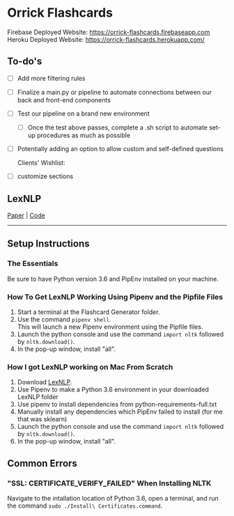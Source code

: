 # Orrick Flashcards
Firebase Deployed Website: https://orrick-flashcards.firebaseapp.com <br>
Heroku Deployed Website: https://orrick-flashcards.herokuapp.com/

## To-do's
- [ ] Add more filtering rules
- [ ] Finalize a main.py or pipeline to automate connections between our back and front-end components
- [ ] Test our pipeline on a brand new environment
    - [ ] Once the test above passes, complete a .sh script to automate set-up procedures as much as possible
- [ ] Potentially adding an option to allow custom and self-defined  questions

    Clients' Wishlist:
- [ ] customize sections

## LexNLP<br>
[Paper](https://papers.ssrn.com/sol3/papers.cfm?abstract_id=3192101) | [Code](https://github.com/LexPredict/lexpredict-lexnlp)<br>

----------------
## Setup Instructions
### The Essentials
Be sure to have Python version 3.6 and PipEnv installed on your machine.

### How To Get LexNLP Working Using Pipenv and the Pipfile Files<br>
1. Start a terminal at the Flashcard Generator folder.<br>
2. Use the command `pipenv shell`.<br>
    <t>This will launch a new Pipenv environment using the Pipfile files.<br>
3. Launch the python console and use the command `import nltk` followed by `nltk.download()`.<br>
4. In the pop-up window, install "all".<br>

### How I got LexNLP working on Mac From Scratch<br>
1. Download [LexNLP](https://github.com/LexPredict/lexpredict-lexnlp).<br>
2. Use Pipenv to make a Python 3.6 environment in your downloaded LexNLP folder<br>
3. Use pipenv to install dependencies from python-requirements-full.txt<br>
4. Manually install any dependencies which PipEnv failed to install (for me that was sklearn)<br>
5. Launch the python console and use the command `import nltk` followed by `nltk.download()`.<br>
6. In the pop-up window, install "all".<br>
    
## Common Errors<br>
### "SSL: CERTIFICATE_VERIFY_FAILED" When Installing NLTK<br>
Navigate to the intallation location of Python 3.6, open a terminal, and run the command `sudo ./Install\ Certificates.command`.

